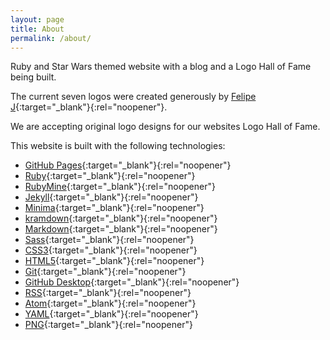 ```yaml
---
layout: page
title: About
permalink: /about/
---
```


Ruby and Star Wars themed website with a blog and a Logo Hall of Fame being built.

The current seven logos were created generously by [Felipe J](https://github.com/Felipe-J){:target="_blank"}{:rel="noopener"}.

We are accepting original logo designs for our websites Logo Hall of Fame.

This website is built with the following technologies:

- [GitHub Pages](https://pages.github.com){:target="_blank"}{:rel="noopener"}
- [Ruby](https://www.ruby-lang.org){:target="_blank"}{:rel="noopener"}
- [RubyMine](https://www.jetbrains.com/ruby){:target="_blank"}{:rel="noopener"}
- [Jekyll](https://jekyllrb.com){:target="_blank"}{:rel="noopener"}
- [Minima](https://github.com/jekyll/minima){:target="_blank"}{:rel="noopener"}
- [kramdown](https://kramdown.gettalong.org/){:target="_blank"}{:rel="noopener"}
- [Markdown](https://daringfireball.net/projects/markdown){:target="_blank"}{:rel="noopener"}  
- [Sass](http://sass-lang.com){:target="_blank"}{:rel="noopener"}
- [CSS3](https://developer.mozilla.org/en-US/docs/Web/CSS/CSS3){:target="_blank"}{:rel="noopener"}
- [HTML5](https://developer.mozilla.org/en-US/docs/Web/Guide/HTML/HTML5){:target="_blank"}{:rel="noopener"}
- [Git](https://git-scm.com/){:target="_blank"}{:rel="noopener"}
- [GitHub Desktop](https://desktop.github.com/){:target="_blank"}{:rel="noopener"}
- [RSS](https://en.wikipedia.org/wiki/RSS){:target="_blank"}{:rel="noopener"}
- [Atom](https://en.wikipedia.org/wiki/Atom_(standard)){:target="_blank"}{:rel="noopener"}
- [YAML](http://yaml.org/){:target="_blank"}{:rel="noopener"}
- [PNG](https://en.wikipedia.org/wiki/Portable_Network_Graphics){:target="_blank"}{:rel="noopener"}
